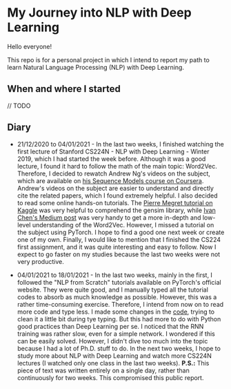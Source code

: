 # My Journey into NLP with Deep Learning

Hello everyone!

This repo is for a personal project in which I intend to report my path to learn Natural Language Processing (NLP) with Deep Learning.

## When and where I started

// TODO

## Diary

- 21/12/2020 to 04/01/2021 - 
In the last two weeks, I finished watching the first lecture of Stanford CS224N - NLP with Deep Learning - Winter 2019, which I had started the week before.
Although it was a good lecture, I found it hard to follow the math of the main topic: Word2Vec.
Therefore, I decided to rewatch Andrew Ng's videos on the subject, which are available on [his Sequence Models course on Coursera](https://www.coursera.org/learn/nlp-sequence-models/home/week/2).
Andrew's videos on the subject are easier to understand and directly cite the related papers, which I found extremely helpful.
I also decided to read some online hands-on tutorials.
The [Pierre Megret tutorial on Kaggle](https://www.kaggle.com/pierremegret/gensim-word2vec-tutorial) was very helpful to comprehend the gensim library, while [Ivan Chen's Medium post](https://towardsdatascience.com/word2vec-from-scratch-with-numpy-8786ddd49e72) was very handy to get a more in-depth and low-level understanding of the Word2Vec.
However, I missed a tutorial on the subject using PyTorch.
I hope to find a good one next week or create one of my own.
Finally, I would like to mention that I finished the CS224 first assignment, and it was quite interesting and easy to follow.
Now I expect to go faster on my studies because the last two weeks were not very productive.

- 04/01/2021 to 18/01/2021 -
In the last two weeks, mainly in the first, I followed the "NLP from Scratch" tutorials available on PyTorch's official website.
They were quite good, and I manually typed all the tutorial codes to absorb as much knowledge as possible.
However, this was a rather time-consuming exercise.
Therefore, I intend from now on to read more code and type less.
I made some changes in the [code](code/pytorch-nlp-from-scratch-tutorial/), trying to clean it a little bit during tye typing.
But this had more to do with Python good practices than Deep Learning per se.
I noticed that the RNN training was rather slow, even for a simple network.
I wondered if this can be easily solved.
However, I didn't dive too much into the topic because I had a lot of Ph.D. stuff to do.
In the next two weeks, I hope to study more about NLP with Deep Learning and watch more CS224N lectures (I watched only one class in the last two weeks).
**P.S.:** This piece of text was written entirely on a single day, rather than continuously for two weeks.
This compromised this public report.
